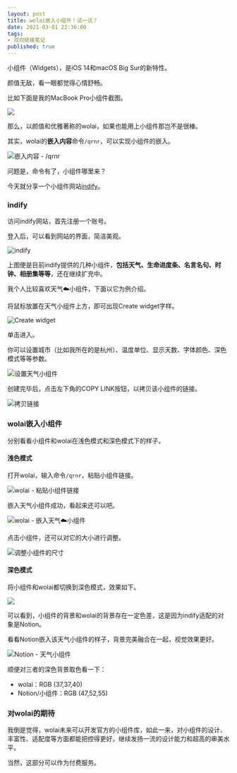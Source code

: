 ```yaml
---
layout: post
title: wolai嵌入小组件！试一试？
date: 2021-03-01 22:36:00
tags: 
- 双向链接笔记
published: true
---
```




小组件（Widgets），是iOS 14和macOS Big Sur的新特性。

颜值无敌，看一眼都觉得心情舒畅。

比如下面是我的MacBook Pro小组件截图。

![](https://figurebed-iseex.oss-cn-hangzhou.aliyuncs.com/img/20210301190451.png)

那么，以颜值和优雅著称的wolai，如果也能用上小组件那岂不是很棒。

其实，wolai的**嵌入内容**命令`/qrnr`，可以实现小组件的嵌入。

![嵌入内容 - /qrnr](https://figurebed-iseex.oss-cn-hangzhou.aliyuncs.com/img/20210301192544.png)



问题是，命令有了，小组件哪里来？

今天就分享一个小组件网站[indify](https://indify.co)。

### indify

访问indify网站，首先注册一个账号。

登入后，可以看到网站的界面，简洁美观。

![indify](https://figurebed-iseex.oss-cn-hangzhou.aliyuncs.com/img/20210301191747.png)

上图便是目前indify提供的几种小组件，**包括天气、生命进度条、名言名句、时钟、相册集等等**，还在继续扩充中。

我个人比较喜欢天气☁️小组件，下面以它为例介绍。


将鼠标放置在天气小组件上方，即可出现Create widget字样。

![Create widget](https://figurebed-iseex.oss-cn-hangzhou.aliyuncs.com/img/20210301192253.png)

单击进入。

你可以设置城市（比如我所在的是杭州）、温度单位、显示天数、字体颜色、深色模式等等参数。

![设置天气小组件](https://figurebed-iseex.oss-cn-hangzhou.aliyuncs.com/img/20210301192706.png)

创建完毕后，点击左下角的COPY LINK按钮，以拷贝该小组件的链接。

![拷贝链接](https://figurebed-iseex.oss-cn-hangzhou.aliyuncs.com/img/20210301192907.png)

### wolai嵌入小组件

分别看看小组件和wolai在浅色模式和深色模式下的样子。

#### 浅色模式

打开wolai，输入命令`/qrnr`，粘贴小组件链接。

![wolai - 粘贴小组件链接](https://figurebed-iseex.oss-cn-hangzhou.aliyuncs.com/img/20210301193143.png)

嵌入天气小组件成功，看起来还可以吧。

![wolai - 嵌入天气☁️小组件](https://figurebed-iseex.oss-cn-hangzhou.aliyuncs.com/img/20210301193132.png)

点击小组件，还可以对它的大小进行调整。

![调整小组件的尺寸](https://figurebed-iseex.oss-cn-hangzhou.aliyuncs.com/img/20210301193415.png)

#### 深色模式

将小组件和wolai都切换到深色模式，效果如下。

![](https://figurebed-iseex.oss-cn-hangzhou.aliyuncs.com/img/20210301193608.png)

可以看到，小组件的背景和wolai的背景存在一定色差，这是因为indify适配的对象是Notion。

看看Notion嵌入该天气小组件的样子，背景完美融合在一起，视觉效果更好。

![Notion - 天气小组件](https://figurebed-iseex.oss-cn-hangzhou.aliyuncs.com/img/20210301194748.png)

顺便对三者的深色背景取色看一下：

- wolai：RGB (37,37,40)
- Notion/小组件：RGB (47,52,55)


### 对wolai的期待

我倒是觉得，wolai未来可以开发官方的小组件库，如此一来，对小组件的设计、丰富性、适配度等方面都能把控得更好，继续发扬一流的设计能力和超高的审美水平。

当然，这部分可以作为付费服务。